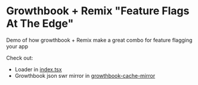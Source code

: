 # Growthbook + Remix "Feature Flags At The Edge"

Demo of how growthbook + Remix make a great combo for feature flagging your app

Check out:

- Loader in [index.tsx](./app/routes/index.tsx)
- Growthbook json swr mirror in [growthbook-cache-mirror](./app/routes/growthbook-cache-mirror.ts)
